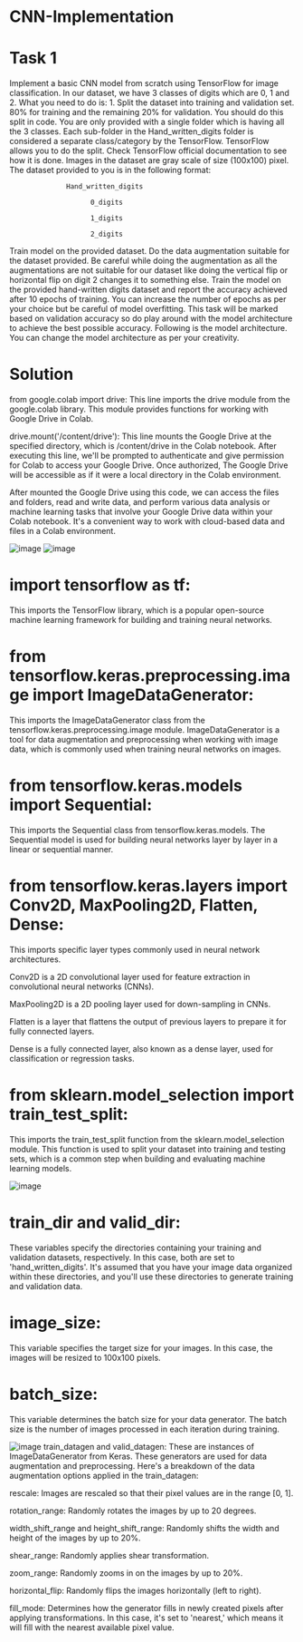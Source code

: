 # CNN-Implementation
# Task 1
Implement a basic CNN model from scratch using TensorFlow for image classification. In our dataset, we have 3 classes of digits which are 0, 1 and 2. What you need to do is: 1. Split the dataset into training and validation set. 80% for training and the remaining 20% for validation. You should do this split in code. You are only provided with a single folder which is having all the 3 classes. Each sub-folder in the Hand_written_digits folder is considered a separate class/category by the TensorFlow. TensorFlow allows you to do the split. Check TensorFlow official documentation to see how it is done. Images in the dataset are gray scale of size (100x100) pixel. The dataset provided to you is in the following format:

                  Hand_written_digits

                        0_digits

                        1_digits

                        2_digits
Train model on the provided dataset. Do the data augmentation suitable for the dataset provided. Be careful while doing the augmentation as all the augmentations are not suitable for our dataset like doing the vertical flip or horizontal flip on digit 2 changes it to something else. Train the model on the provided hand-written digits dataset and report the accuracy achieved after 10 epochs of training. You can increase the number of epochs as per your choice but be careful of model overfitting. This task will be marked based on validation accuracy so do play around with the model architecture to achieve the best possible accuracy. Following is the model architecture. You can change the model architecture as per your creativity.
# Solution
from google.colab import drive: This line imports the drive module from the google.colab library. This module provides functions for working with Google Drive in Colab.

drive.mount('/content/drive'): This line mounts the Google Drive at the specified directory, which is /content/drive in the Colab notebook. After executing this line, we'll be prompted to authenticate and give permission for Colab to access your Google Drive. Once authorized, The Google Drive will be accessible as if it were a local directory in the Colab environment.

After mounted the Google Drive using this code, we can access the files and folders, read and write data, and perform various data analysis or machine learning tasks that involve your Google Drive data within your Colab notebook. It's a convenient way to work with cloud-based data and files in a Colab environment.

![image](https://github.com/Mimran0204/CNN-Implementation/assets/149146008/824638d1-98bd-430d-93d2-43cdf811564f)
![image](https://github.com/Mimran0204/CNN-Implementation/assets/149146008/e671b27d-2774-4bb9-9974-ca4eb72427d5)

# import tensorflow as tf: 
This imports the TensorFlow library, which is a popular open-source machine learning framework for building and training neural networks.

# from tensorflow.keras.preprocessing.image import ImageDataGenerator: 
This imports the ImageDataGenerator class from the tensorflow.keras.preprocessing.image module. ImageDataGenerator is a tool for data augmentation and preprocessing when working with image data, which is commonly used when training neural networks on images.

# from tensorflow.keras.models import Sequential: 
This imports the Sequential class from tensorflow.keras.models. The Sequential model is used for building neural networks layer by layer in a linear or sequential manner.

# from tensorflow.keras.layers import Conv2D, MaxPooling2D, Flatten, Dense: 
This imports specific layer types commonly used in neural network architectures.

Conv2D is a 2D convolutional layer used for feature extraction in convolutional neural networks (CNNs).

MaxPooling2D is a 2D pooling layer used for down-sampling in CNNs.

Flatten is a layer that flattens the output of previous layers to prepare it for fully connected layers.

Dense is a fully connected layer, also known as a dense layer, used for classification or regression tasks.

# from sklearn.model_selection import train_test_split: 
This imports the train_test_split function from the sklearn.model_selection module. This function is used to split your dataset into training and testing sets, which is a common step when building and evaluating machine learning models.

![image](https://github.com/Mimran0204/CNN-Implementation/assets/149146008/c57c97c6-aad9-4bae-9c61-fdc1c09a496a)

# train_dir and valid_dir: 
These variables specify the directories containing your training and validation datasets, respectively. In this case, both are set to 'hand_written_digits'. It's assumed that you have your image data organized within these directories, and you'll use these directories to generate training and validation data.

# image_size: 
This variable specifies the target size for your images. In this case, the images will be resized to 100x100 pixels.
# batch_size:
This variable determines the batch size for your data generator. The batch size is the number of images processed in each iteration during training.

![image](https://github.com/Mimran0204/CNN-Implementation/assets/149146008/397700ed-8f17-4c5f-b31e-6024c3e7a257)
train_datagen and valid_datagen: These are instances of ImageDataGenerator from Keras. These generators are used for data augmentation and preprocessing. Here's a breakdown of the data augmentation options applied in the train_datagen:

rescale: Images are rescaled so that their pixel values are in the range [0, 1].

rotation_range: Randomly rotates the images by up to 20 degrees.

width_shift_range and height_shift_range: Randomly shifts the width and height of the images by up to 20%.

shear_range: Randomly applies shear transformation.

zoom_range: Randomly zooms in on the images by up to 20%.

horizontal_flip: Randomly flips the images horizontally (left to right).

fill_mode: Determines how the generator fills in newly created pixels after applying transformations. In this case, it's set to 'nearest,' which means it will fill with the nearest available pixel value.

